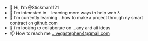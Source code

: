 - 👋 Hi, I’m @Stickman1121
- 👀 I’m interested in ...learning more ways to help web 3
- 🌱 I’m currently learning ...how to make a project through ny smart contract  on github.com
- 💞️ I’m looking to collaborate on ...any and all ideas 
- 📫 How to reach me ...vegastephen4@gmail.com 

<!---
Stickman1121/Stickman1121 is a ✨ special ✨ repository because its `README.md` (this file) appears on your GitHub profile.
You can click the Preview link to take a look at your changes.
--->
